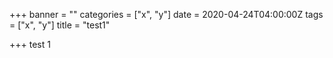 +++
banner = ""
categories = ["x", "y"]
date = 2020-04-24T04:00:00Z
tags = ["x", "y"]
title = "test1"

+++
test 1